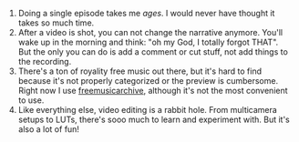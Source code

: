 1. Doing a single episode takes me *ages*. I would never have thought it takes so much time.
2. After a video is shot, you can not change the narrative anymore.
   You'll wake up in the morning and think: "oh my God, I totally forgot THAT".
   But the only you can do is add a comment or cut stuff, not add things to the recording.
3. There's a ton of royality free music out there, but it's hard to find because it's not properly categorized or
   the preview is cumbersome. Right now I use [freemusicarchive](freemusicarchive.org/), although it's not the
   most convenient to use.
4. Like everything else, video editing is a rabbit hole. From multicamera setups to LUTs, 
   there's sooo much to learn and experiment with. But it's also a lot of fun!
